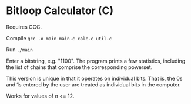 # Bitloop Calculator (C)

Requires GCC.

Compile
`gcc -o main main.c calc.c util.c`

Run
`./main`

Enter a bitstring, e.g. "1100". The program prints a few statistics, including the list of chains that comprise the corresponding powerset.

This version is unique in that it operates on individual bits. That is, the 0s and 1s entered by the user are treated as individual bits in the computer.

Works for values of _n_ <= 12.

